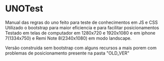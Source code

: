 # UNOTest
Manual das regras do uno feito para teste de conhecimentos em JS e CSS
Utilizado o bootstrap para maior eficiencia e para facilitar posicionamentos
Testado em telas de computador em 1280x720 e 1920x1080 e em iphone 7(1334x750) e Remi Note 8(2340x1080) em modo landscape.

Versão construida sem bootstrap com alguns recursos a mais porem com problemas de posicionamento presente na pasta "OLD_VER"
